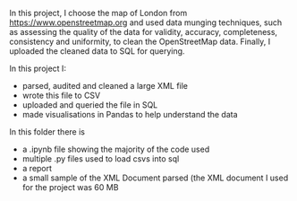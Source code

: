 In this project, I choose the map of London from https://www.openstreetmap.org and used data munging techniques, such as assessing the quality of the data for validity, accuracy, completeness, consistency and uniformity, to clean the OpenStreetMap data. Finally, I uploaded the cleaned data to SQL for querying.

In this project I:
- parsed, audited and cleaned a large XML file
- wrote this file to CSV
- uploaded and queried the file in SQL
- made visualisations in Pandas to help understand the data

In this folder there is
- a .ipynb file showing the majority of the code used 
- multiple .py files used to load csvs into sql
- a report 
- a small sample of the XML Document parsed (the XML document I used for the project was 60 MB
